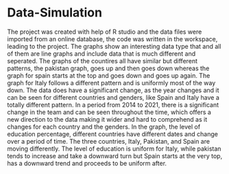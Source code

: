 # Data-Simulation
The project was created with help of R studio and the data files were imported
from an online database, the code was written in the workspace, leading to the project.
The graphs show an interesting data type that and all of them are line graphs and
include data that is much different and seperated. The graphs of the countires all have
similar but different patterns, the pakistan graph, goes up and then goes down whereas
the graph for spain starts at the top and goes down and goes up again. The graph for
Italy follows a different pattern and is uniformly most of the way down.
The data does have a significant change, as the year changes and it can be seen
for different countries and genders, like Spain and Italy have a totally different pattern.
In a period from 2014 to 2021, there is a significant change in the team and can
be seen throughout the time, which offers a new direction to the data making it wider
and hard to comprehend as it changes for each country and the genders.
In the graph, the level of education percentage, different countries have different
dates and change over a period of time. The three countries, Italy, Pakistan, and Spain
are moving differently. The level of education is uniform for Italy, while pakistan tends to
increase and take a downward turn but Spain starts at the very top, has a downward
trend and proceeds to be uniform after.
